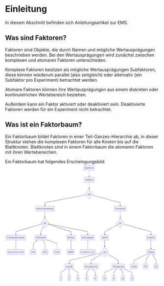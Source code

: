 # Einleitung

In diesem Abschnitt befinden sich Anleitungsartikel zur EMS.

## Was sind Faktoren?

Faktoren sind Objekte, die durch Namen und mögliche Wertausprägungen beschrieben werden. Bei den Wertausprägungen wird zunächst zwischen komplexen und atomaren Faktoren unterschieden.

Komplexe Faktoren besitzen als mögliche Wertausprägungen Subfaktoren, diese können wiederum parallel (also zeitgleich) oder alternativ (ein Subfaktor pro Experiment) betrachtet werden.

Atomare Faktoren können ihre Wertausprägungen aus einem diskreten oder kontinuielrichen Wertebereich beziehen.

Außerdem kann ein Faktor aktiviert oder deaktiviert sein. Deaktivierte Faktoren werden für ein Experiment nicht betrachtet.

## Was ist ein Faktorbaum?

Ein Faktorbaum bildet Faktoren in einer Teil-Ganzes-Hierarchie ab, in dieser Struktur stehen die komplexen Faktoren für alle Knoten bis auf die Blattknoten. Blattknoten sind in einem Faktorbaum die atomaren Faktoren mit ihren Wertebereichen.

Ein Faktorbaum hat folgendes Erscheingungsbild:
![Faktorbaum](../images/Allgemein/ParameterTree.png)